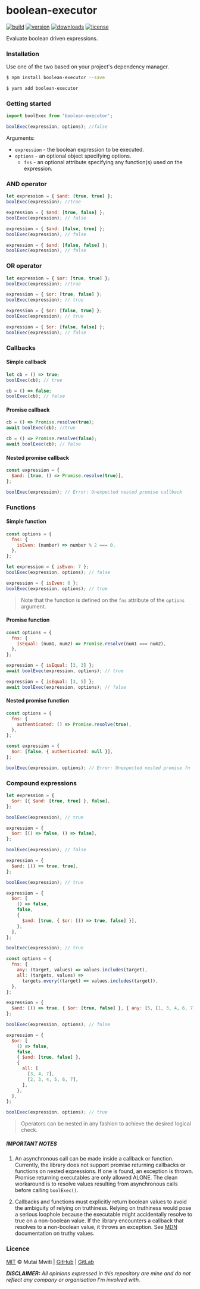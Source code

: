 # boolean-executor

[![build](https://travis-ci.com/mutaimwiti/boolean-executor.svg?branch=master)](https://travis-ci.com/mutaimwiti/boolean-executor)
[![version](https://img.shields.io/npm/v/boolean-executor.svg)](https://www.npmjs.com/package/boolean-executor)
[![downloads](https://img.shields.io/npm/dm/boolean-executor.svg)](https://www.npmjs.com/package/boolean-executor)
[![license](https://img.shields.io/npm/l/boolean-executor.svg)](https://www.npmjs.com/package/boolean-executor)

Evaluate boolean driven expressions.

### Installation

Use one of the two based on your project's dependency manager.

```bash
$ npm install boolean-executor --save

$ yarn add boolean-executor
```

### Getting started

```javascript
import boolExec from 'boolean-executor';

boolExec(expression, options); //false
```

Arguments:

- `expression` - the boolean expression to be executed.
- `options` - an optional object specifying options.
  - `fns` - an optional attribute specifying any function(s) used on the expression.

### AND operator

```javascript
let expression = { $and: [true, true] };
boolExec(expression); //true

expression = { $and: [true, false] };
boolExec(expression); // false

expression = { $and: [false, true] };
boolExec(expression); // false

expression = { $and: [false, false] };
boolExec(expression); // false
```

### OR operator

```javascript
let expression = { $or: [true, true] };
boolExec(expression); //true

expression = { $or: [true, false] };
boolExec(expression); // true

expression = { $or: [false, true] };
boolExec(expression); // true

expression = { $or: [false, false] };
boolExec(expression); // false
```

### Callbacks

#### Simple callback

```javascript
let cb = () => true;
boolExec(cb); // true

cb = () => false;
boolExec(cb); // false
```

#### Promise callback

```javascript
cb = () => Promise.resolve(true);
await boolExec(cb); //true

cb = () => Promise.resolve(false);
await boolExec(cb); // false
```

#### Nested promise callback

```javascript
const expression = {
  $and: [true, () => Promise.resolve(true)],
};

boolExec(expression); // Error: Unexpected nested promise callback
```

### Functions

#### Simple function

```javascript
const options = {
  fns: {
    isEven: (number) => number % 2 === 0,
  },
};

let expression = { isEven: 7 };
boolExec(expression, options); // false

expression = { isEven: 6 };
boolExec(expression, options); // true
```

> Note that the function is defined on the `fns` attribute of the `options` argument.

#### Promise function

```javascript
const options = {
  fns: {
    isEqual: (num1, num2) => Promise.resolve(num1 === num2),
  },
};

expression = { isEqual: [3, 3] };
await boolExec(expression, options); // true

expression = { isEqual: [3, 5] };
await boolExec(expression, options); // false
```

#### Nested promise function

```javascript
const options = {
  fns: {
    authenticated: () => Promise.resolve(true),
  },
};

const expression = {
  $or: [false, { authenticated: null }],
};

boolExec(expression, options); // Error: Unexpected nested promise fn
```

### Compound expressions

```javascript
let expression = {
  $or: [{ $and: [true, true] }, false],
};

boolExec(expression); // true
```

```javascript
expression = {
  $or: [() => false, () => false],
};

boolExec(expression); // false
```

```javascript
expression = {
  $and: [() => true, true],
};

boolExec(expression); // true
```

```javascript
expression = {
  $or: [
    () => false,
    false,
    {
      $and: [true, { $or: [() => true, false] }],
    },
  ],
};

boolExec(expression); // true
```

```javascript
const options = {
  fns: {
    any: (target, values) => values.includes(target),
    all: (targets, values) =>
      targets.every((target) => values.includes(target)),
  },
};

expression = {
  $and: [() => true, { $or: [true, false] }, { any: [5, [1, 3, 4, 6, 7]] }],
};

boolExec(expression, options); // false

expression = {
  $or: [
    () => false,
    false,
    { $and: [true, false] },
    {
      all: [
        [3, 4, 7],
        [2, 3, 4, 5, 6, 7],
      ],
    },
  ],
};

boolExec(expression, options); // true
```

> Operators can be nested in any fashion to achieve the desired logical check.

##### IMPORTANT NOTES

1. An asynchronous call can be made inside a callback or function. Currently, the library does not support promise
   returning callbacks or functions on nested expressions. If one is found, an exception is thrown. Promise returning
   executables are only allowed ALONE. The clean workaround is to resolve values resulting from asynchronous calls 
   before calling `boolExec()`.

2. Callbacks and functions must explicitly return boolean values to avoid the ambiguity of relying on truthiness. 
   Relying on truthiness would pose a serious loophole because the executable might accidentally resolve to true on a 
   non-boolean value. If the library encounters a callback that resolves to a non-boolean value, it throws an exception. 
   See [MDN](https://developer.mozilla.org/en-US/docs/Glossary/Truthy) documentation on truthy values.

### Licence

[MIT](https://mit-license.org/) © Mutai Mwiti |
[GitHub](https://github.com/mutaimwiti) |
[GitLab](https://gitlab.com/mutaimwiti)

_**DISCLAIMER:**_
_All opinions expressed in this repository are mine and do not reflect any company or organisation I'm involved with._
